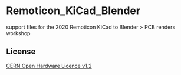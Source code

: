 # Remoticon_KiCad_Blender
support files for the 2020 Remoticon KiCad to Blender > PCB renders workshop

License
-------
[CERN Open Hardware Licence v1.2 ]

[CERN Open Hardware Licence v1.2 ]:http://www.ohwr.org/attachments/2388/cern_ohl_v_1_2.txt
